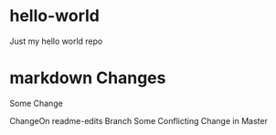# hello-world
Just my hello world repo

# markdown Changes
Some Change


ChangeOn readme-edits Branch
Some Conflicting Change in Master


